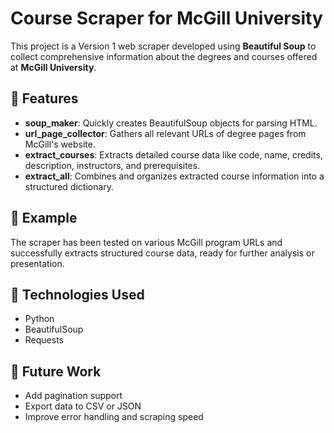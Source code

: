 # Course Scraper for McGill University

This project is a Version 1 web scraper developed using **Beautiful Soup** to collect comprehensive information about the degrees and courses offered at **McGill University**.

## 📌 Features

- **soup_maker**: Quickly creates BeautifulSoup objects for parsing HTML.
- **url_page_collector**: Gathers all relevant URLs of degree pages from McGill's website.
- **extract_courses**: Extracts detailed course data like code, name, credits, description, instructors, and prerequisites.
- **extract_all**: Combines and organizes extracted course information into a structured dictionary.

## 🧪 Example

The scraper has been tested on various McGill program URLs and successfully extracts structured course data, ready for further analysis or presentation.

## 🔧 Technologies Used

- Python
- BeautifulSoup
- Requests

## 🚀 Future Work

- Add pagination support
- Export data to CSV or JSON
- Improve error handling and scraping speed
